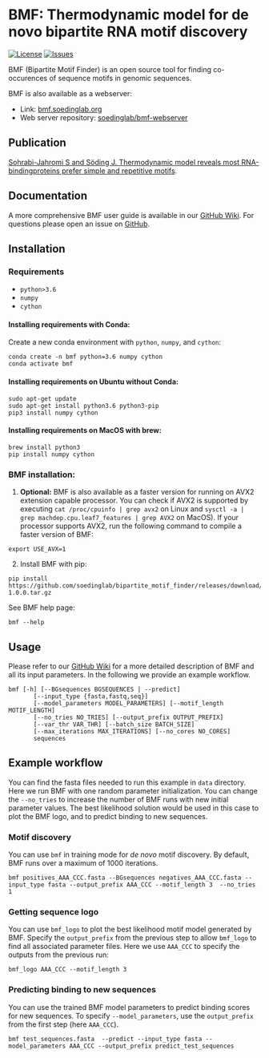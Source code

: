# BMF: Thermodynamic model for de novo bipartite RNA motif discovery

 [![License](https://img.shields.io/github/license/soedinglab/bipartite_motif_finder.svg)](https://choosealicense.com/licenses/gpl-3.0/)
 [![Issues](https://img.shields.io/github/issues/soedinglab/bipartite_motif_finder.svg)](https://github.com/soedinglab/bipartite_motif_finder/issues)

BMF (Bipartite Motif Finder) is an open source tool for finding co-occurences of sequence motifs in genomic sequences. 


BMF is also available as a webserver:

* Link: [bmf.soedinglab.org](https://bmf.soedinglab.org)
* Web server repository: [soedinglab/bmf-webserver](https://github.com/soedinglab/bmf-webserver)



##  Publication

[Sohrabi-Jahromi S and Söding J. Thermodynamic model reveals most RNA-bindingproteins prefer simple and repetitive motifs](https://github.com/soedinglab/bipartite_motif_finder/).

## Documentation
A more comprehensive BMF user guide is available in our [GitHub Wiki](https://github.com/soedinglab/bipartite_motif_finder/wiki). For questions please open an issue on [GitHub](https://github.com/soedinglab/bipartite_motif_finder/issues).


## Installation

### Requirements
  * `python>3.6`
  * `numpy`
  * `cython`
  
#### Installing requirements with Conda:

Create a new conda environment with `python`, `numpy`, and `cython`:
  
    conda create -n bmf python=3.6 numpy cython
    conda activate bmf

    
#### Installing requirements on Ubuntu without Conda:

    sudo apt-get update
    sudo apt-get install python3.6 python3-pip
    pip3 install numpy cython
    
#### Installing requirements on MacOS with brew:

    brew install python3
    pip install numpy cython
    

### BMF installation:

   1. **Optional:** BMF is also available as a faster version for running on AVX2 extension capable processor. You can check if AVX2 is supported by executing `cat /proc/cpuinfo | grep avx2` on Linux and `sysctl -a | grep machdep.cpu.leaf7_features | grep AVX2` on MacOS). If your processor supports AVX2, run the following command to compile a faster version of BMF:

    export USE_AVX=1

   2. Install BMF with pip:

    pip install https://github.com/soedinglab/bipartite_motif_finder/releases/download/v1.0.0a/bmf_tool-1.0.0.tar.gz
  
See BMF help page:
  
    bmf --help

## Usage

Please refer to our [GitHub Wiki](https://github.com/soedinglab/bipartite_motif_finder/wiki) for a more detailed description of BMF and all its input parameters. In the following we provide an example workflow.

    bmf [-h] [--BGsequences BGSEQUENCES | --predict]
           [--input_type {fasta,fastq,seq}]
           [--model_parameters MODEL_PARAMETERS] [--motif_length MOTIF_LENGTH]
           [--no_tries NO_TRIES] [--output_prefix OUTPUT_PREFIX]
           [--var_thr VAR_THR] [--batch_size BATCH_SIZE]
           [--max_iterations MAX_ITERATIONS] [--no_cores NO_CORES]
           sequences
           
## Example workflow
You can find the fasta files needed to run this example in `data` directory. Here we run BMF with one random parameter initialization. You can change the
`--no_tries` to increase the number of BMF runs with new initial parameter values. The best likelihood solution would be used in this case to plot the BMF logo, and to predict binding to new sequences.

### Motif discovery
You can use `bmf` in training mode for *de novo* motif discovery. By default, BMF runs over a maximum of 1000 iterations.

    bmf positives_AAA_CCC.fasta --BGsequences negatives_AAA_CCC.fasta --input_type fasta --output_prefix AAA_CCC --motif_length 3  --no_tries 1

### Getting sequence logo
You can use `bmf_logo` to plot the best likelihood motif model generated by BMF. Specify the `output_prefix` from the previous step to allow `bmf_logo` to find all associated parameter files. Here we use `AAA_CCC` to specify the outputs from the previous run: 

    bmf_logo AAA_CCC --motif_length 3

### Predicting binding to new sequences
You can use the trained BMF model parameters to predict binding scores for new sequences. To specify `--model_parameters`, use the `output_prefix` from the first step (here `AAA_CCC`).

    bmf test_sequences.fasta  --predict --input_type fasta --model_parameters AAA_CCC --output_prefix predict_test_sequences
    
    



